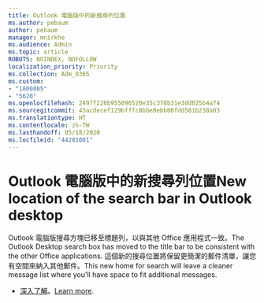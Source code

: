 ```yaml
---
title: Outlook 電腦版中的新搜尋列位置
ms.author: pebaum
author: pebaum
manager: mnirkhe
ms.audience: Admin
ms.topic: article
ROBOTS: NOINDEX, NOFOLLOW
localization_priority: Priority
ms.collection: Adm_O365
ms.custom:
- "1800005"
- "5620"
ms.openlocfilehash: 2497f226b955096520e35c378b31e3dd025b4a74
ms.sourcegitcommit: 43acdecef129bfffc8bbe8ebb08fdd581b238a03
ms.translationtype: HT
ms.contentlocale: zh-TW
ms.lasthandoff: 05/18/2020
ms.locfileid: "44281081"
---
```

# <a name="new-location-of-the-search-bar-in-outlook-desktop"></a><span data-ttu-id="a6f07-102">Outlook 電腦版中的新搜尋列位置</span><span class="sxs-lookup"><span data-stu-id="a6f07-102">New location of the search bar in Outlook desktop</span></span>

<span data-ttu-id="a6f07-103">Outlook 電腦版搜尋方塊已移至標題列，以與其他 Office 應用程式一致。</span><span class="sxs-lookup"><span data-stu-id="a6f07-103">The Outlook Desktop search box has moved to the title bar to be consistent with the other Office applications.</span></span> <span data-ttu-id="a6f07-104">這個新的搜尋位置將保留更簡潔的郵件清單，讓您有空間來納入其他郵件。</span><span class="sxs-lookup"><span data-stu-id="a6f07-104">This new home for search will leave a cleaner message list where you'll have space to fit additional messages.</span></span>
- <span data-ttu-id="a6f07-105">[深入了解](https://support.microsoft.com/zh-TW/office/96fee452-80cd-492d-a35c-5c37584b416b)。</span><span class="sxs-lookup"><span data-stu-id="a6f07-105">[Learn more](https://support.microsoft.com/zh-TW/office/96fee452-80cd-492d-a35c-5c37584b416b).</span></span>
